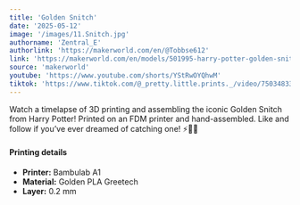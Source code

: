 ```yaml
---
title: 'Golden Snitch'
date: '2025-05-12'
image: '/images/11.Snitch.jpg'
authorname: 'Zentral_E'
authorlink: 'https://makerworld.com/en/@Tobbse612'
link: 'https://makerworld.com/en/models/501995-harry-potter-golden-snitch-goldener-schnatz#profileId-423899'
source: 'makerworld'
youtube: 'https://www.youtube.com/shorts/YStRwOYQhwM'
tiktok: 'https://www.tiktok.com/@_pretty.little.prints._/video/7503483300187540758'
---
```


Watch a timelapse of 3D printing and assembling the iconic Golden Snitch from Harry Potter! Printed on an FDM printer and hand-assembled. Like and follow if you’ve ever dreamed of catching one! ⚡🧙‍♂️

#### Printing details
- **Printer:** Bambulab A1
- **Material:** Golden PLA Greetech
- **Layer:** 0.2 mm
